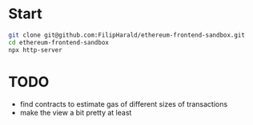 # Start
```bash
git clone git@github.com:FilipHarald/ethereum-frontend-sandbox.git
cd ethereum-frontend-sandbox
npx http-server

```

# TODO
 - find contracts to estimate gas of different sizes of transactions
 - make the view a bit pretty at least
